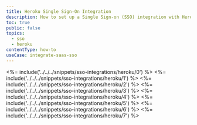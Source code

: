 ```yaml
---
title: Heroku Single Sign-On Integration
description: How to set up a Single Sign-on (SSO) integration with Heroku and Auth0.
toc: true
public: false
topics:
  - sso
  - heroku
contentType: how-to
useCase: integrate-saas-sso
---
```

<%= include('../../../snippets/sso-integrations/heroku/0') %> 
<%= include('../../../snippets/sso-integrations/heroku/1') %> 
<%= include('../../../snippets/sso-integrations/heroku/2') %> 
<%= include('../../../snippets/sso-integrations/heroku/3') %> 
<%= include('../../../snippets/sso-integrations/heroku/4') %> 
<%= include('../../../snippets/sso-integrations/heroku/5') %> 
<%= include('../../../snippets/sso-integrations/heroku/6') %>
<%= include('../../../snippets/sso-integrations/heroku/7') %>

